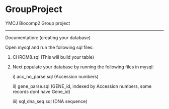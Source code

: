# GroupProject
YMCJ Biocomp2 Group project

----------------------------------------------------------------------------

Documentation: (creating your database)

Open mysql and run the following sql files:

1. CHROM8.sql (This will build your table)

2. Next populate your database by running the following files in mysql:

    i) acc_no_parse.sql (Accession numbers)
    
    ii) gene_parse.sql (GENE_id, indexed by Accession numbers, some records dont have Gene_id)
    
    iii) sql_dna_seq.sql (DNA sequence)

